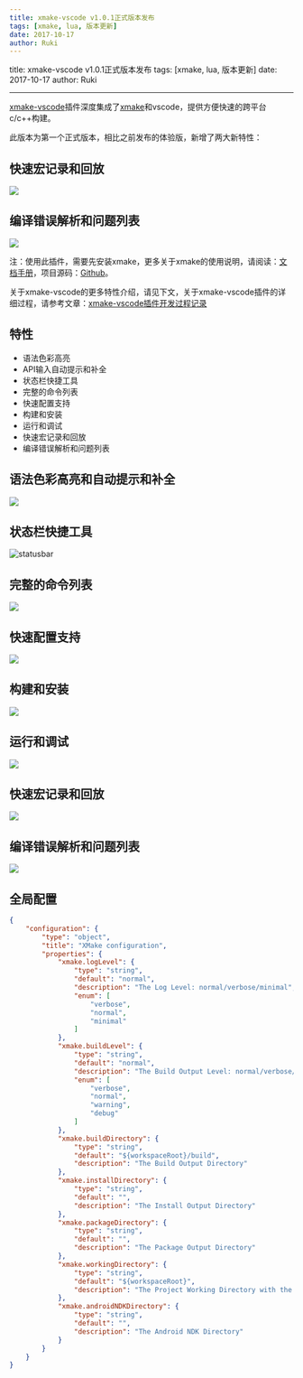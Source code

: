 ```yaml
---
title: xmake-vscode v1.0.1正式版本发布
tags: [xmake, lua, 版本更新]
date: 2017-10-17
author: Ruki
---
```


title: xmake-vscode v1.0.1正式版本发布
tags: [xmake, lua, 版本更新]
date: 2017-10-17
author: Ruki

---
[xmake-vscode](https://github.com/xmake-io/xmake-vscode)插件深度集成了[xmake](https://github.com/xmake-io/xmake)和vscode，提供方便快速的跨平台c/c++构建。

此版本为第一个正式版本，相比之前发布的体验版，新增了两大新特性：

## 快速宏记录和回放

<img src="/assets/img/posts/xmake/xmake-vscode-record.gif">

## 编译错误解析和问题列表

<img src="/assets/img/posts/xmake/xmake-vscode-problem.gif">

注：使用此插件，需要先安装xmake，更多关于xmake的使用说明，请阅读：[文档手册](https://xmake.io/zh/)，项目源码：[Github](https://github.com/xmake-io/xmake)。

关于xmake-vscode的更多特性介绍，请见下文，关于xmake-vscode插件的详细过程，请参考文章：[xmake-vscode插件开发过程记录](/cn/2017/10/11/xmake-vscode/)

## 特性

* 语法色彩高亮
* API输入自动提示和补全
* 状态栏快捷工具
* 完整的命令列表
* 快速配置支持
* 构建和安装
* 运行和调试
* 快速宏记录和回放
* 编译错误解析和问题列表







## 语法色彩高亮和自动提示和补全

<img src="/assets/img/posts/xmake/xmake-vscode-completion.gif">

## 状态栏快捷工具

![statusbar](/assets/img/posts/xmake/xmake-vscode-statusbar.png)
 
## 完整的命令列表

<img src="/assets/img/posts/xmake/xmake-vscode-commands.png">
 
## 快速配置支持

<img src="/assets/img/posts/xmake/xmake-vscode-configure.gif">
 
## 构建和安装

<img src="/assets/img/posts/xmake/xmake-vscode-build.gif">
  
## 运行和调试

<img src="/assets/img/posts/xmake/xmake-vscode-debug.gif">
 
## 快速宏记录和回放

<img src="/assets/img/posts/xmake/xmake-vscode-record.gif">

## 编译错误解析和问题列表

<img src="/assets/img/posts/xmake/xmake-vscode-problem.gif">

## 全局配置

```json
{
    "configuration": {
        "type": "object",
        "title": "XMake configuration",
        "properties": {
            "xmake.logLevel": {
                "type": "string",
                "default": "normal",
                "description": "The Log Level: normal/verbose/minimal",
                "enum": [
                    "verbose",
                    "normal",
                    "minimal"
                ]
            },
            "xmake.buildLevel": {
                "type": "string",
                "default": "normal",
                "description": "The Build Output Level: normal/verbose/warning/debug",
                "enum": [
                    "verbose",
                    "normal",
                    "warning",
                    "debug"
                ]
            },
            "xmake.buildDirectory": {
                "type": "string",
                "default": "${workspaceRoot}/build",
                "description": "The Build Output Directory"
            },
            "xmake.installDirectory": {
                "type": "string",
                "default": "",
                "description": "The Install Output Directory"
            },
            "xmake.packageDirectory": {
                "type": "string",
                "default": "",
                "description": "The Package Output Directory"
            },
            "xmake.workingDirectory": {
                "type": "string",
                "default": "${workspaceRoot}",
                "description": "The Project Working Directory with the root xmake.lua"
            },
            "xmake.androidNDKDirectory": {
                "type": "string",
                "default": "",
                "description": "The Android NDK Directory"
            }
        }
    }
}
```